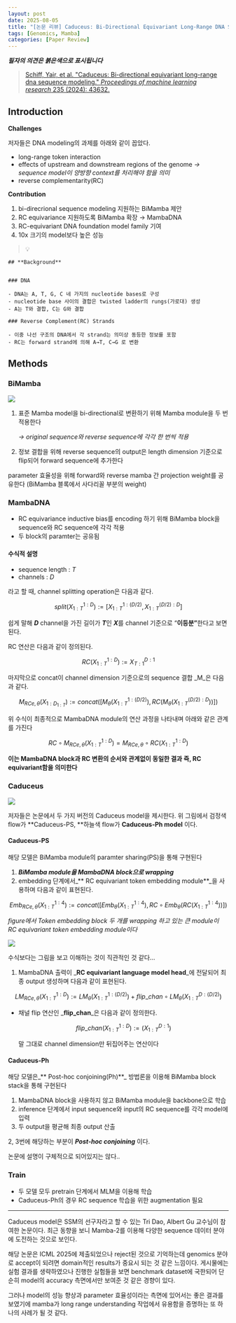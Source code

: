 ```yaml
---
layout: post
date: 2025-08-05
title: "[논문 리뷰] Caduceus: Bi-Directional Equivariant Long-Range DNA Sequence Modeling"
tags: [Genomics, Mamba]
categories: [Paper Review]
---
```


<span class="notion-red">_**필자의 의견은 붉은색으로 표시됩니다**_</span>


> [Schiff, Yair, et al. "Caduceus: Bi-directional equivariant long-range dna sequence modeling." ](https://pmc.ncbi.nlm.nih.gov/articles/PMC12189541/)[_Proceedings of machine learning research_](https://pmc.ncbi.nlm.nih.gov/articles/PMC12189541/)[ 235 (2024): 43632.](https://pmc.ncbi.nlm.nih.gov/articles/PMC12189541/)



## Introduction


**Challenges**


저자들은 DNA modeling의 과제를 아래와 같이 꼽았다.

- long-range token interaction
- effects of upstream and downstream regions of the genome 
_→ sequence model이 양방향 context를 처리해야 함을 의미_
- reverse complementarity(RC)

**Contribution**

1. bi-direcrional sequence modeling 지원하는 BiMamba 제안
1. RC equivariance 지원하도록 BiMamba 확장 → MambaDNA
1. RC-equivariant DNA foundation model family 기여
1. 10x 크기의 model보다 높은 성능

> 💡 


	## **Background**


	### DNA

	- DNA는 A, T, G, C 네 가지의 nucleotide bases로 구성
	- nucleotide base 사이의 결합은 twisted ladder의 rungs(가로대) 생성
	- A는 T와 결합, C는 G와 결합

	### Reverse Complement(RC) Strands

	- 이중 나선 구조의 DNA에서 각 strand는 의미상 동등한 정보를 포함
	- RC는 forward strand에 의해 A→T, C→G 로 변환


## Methods



### BiMamba


![](https://prod-files-secure.s3.us-west-2.amazonaws.com/542b861c-36a8-4051-84e5-8804b6728dba/2c247d59-7815-4980-99f0-8f0d21f445a7/image.png?X-Amz-Algorithm=AWS4-HMAC-SHA256&X-Amz-Content-Sha256=UNSIGNED-PAYLOAD&X-Amz-Credential=ASIAZI2LB4663STHYL2R%2F20251003%2Fus-west-2%2Fs3%2Faws4_request&X-Amz-Date=20251003T100115Z&X-Amz-Expires=3600&X-Amz-Security-Token=IQoJb3JpZ2luX2VjEKX%2F%2F%2F%2F%2F%2F%2F%2F%2F%2FwEaCXVzLXdlc3QtMiJGMEQCIEUPIrUcJ1jvYsTxiXTxK7%2BWb4fsPdvWqjrXmQND3iAeAiAhYqFzQBLq5vLRS9Z0w%2F2njKW%2BnBD%2FC%2Fa0bhSVh10WrCr%2FAwg%2BEAAaDDYzNzQyMzE4MzgwNSIMS3L8xEkUgodGH%2BnvKtwDldTzycSlglfEd5aJ%2B2a6X5B2eaeCexrGaVWCHTodKBc9k0hw%2FHtDIV%2Brhh4cSLqYwu%2F66pjT78Q2EU8jbjN3V9LTHLO1wF30k87rviPz68s9hgaxpH53%2BYLuWA9%2BCLUXzD8krKLsgn%2FDsNPPAFd%2F04IjTy8mCXWOXwgjL5l%2FxjrRQqHwCIqCvJNeumO%2FM87LBc5zadwo5jp32sLtx0WjZ0SqC00zEfoes2Qi9e%2FhPtp%2Fo2GpHVMAhG89cTVYe0W3p6ZbpdlUIE6AkdMGLBIcFhvPADLh4370mEAmbwlRIwt0KaI4Seyx0KtICg88SwOgc25aU49nk6cSluCvblDXsIzDaj0%2BbndByEFBMd4W0EkEnO38y3QmVIv1DnWC7JJS%2B4XTLOcZdBL7wB2SzmSegVgpR80eYUxE73MRFgLMCvFr6HiXeXCCl7Y%2FcVSIsZceE1J8jwQUV%2BjfEcQ3WvNkT0AdzULcf0UfiqTklRgEOmxR%2BDaXXbbJHsLqMVKpiPjS0Wnsh19XcDRheoGwsW3w30bws4vMXMPn%2BG0Ol9DjM2E%2BT2OCtGaA2WJ%2F7rltHC1JBvG0b%2B9f8wUpQP6XlYgj2e6rkP9LWnkxxM54TWoQ8rK9ANcLRNcLN89JSl8w26v9xgY6pgEVQFgZIOFmcJyBy1qbApR4rlLMhuyQdtaAGZhDKgQ8UNm5FAGejMcTgGWD418KjqTeiJz1A98CRA39OpJJoxJU0iRlAPb4M6JFPxNcP5sEmcQLVtSukLNwq8BxI5yNLMy3qjA5Tvb%2F0ZmVcW1UeWy9320PVPdAIODRej3ljhS8HijOw9SvR%2BYJXUR3NUIvrqMCThg0auI1PkMD6GRHVv5K6qxzPxuR&X-Amz-Signature=5ab8839c7f53277603913497474aaa95076d310c7d998109bcd112296ee4c31f&X-Amz-SignedHeaders=host&x-amz-checksum-mode=ENABLED&x-id=GetObject)

1. 표준 Mamba model을 bi-directional로 변환하기 위해 Mamba module을 두 번 적용한다

	_→ original sequence와 reverse sequence에 각각 한 번씩 적용_

1. 정보 결합을 위해 reverse sequence의 output은 length dimension 기준으로 flip되어 forward sequence에 추가한다

parameter 효율성을 위해 forward와 reverse mamba 간 projection weight를 공유한다 (BiMamba 블록에서 사다리꼴 부분의 weight)



### MambaDNA

- RC equivariance inductive bias를 encoding 하기 위해 BiMamba block을 sequence와 RC sequence에 각각 적용
- 두 block의 paramter는 공유됨


#### 수식적 설명

- sequence length : _T_
- channels : _D_

라고 할 때,  channel splitting operation은 다음과 같다.


$$
split(X^{1:D}_{1:T}):=[X^{1:(D/2)}_{1:T},X^{(D/2):D}_{1:T}]
$$


<span class="notion-red">쉽게 말해 </span><span class="notion-red">_**D**_</span><span class="notion-red"> channel을 가진 길이가 </span><span class="notion-red">_**T**_</span><span class="notion-red">인 </span><span class="notion-red">_**X**_</span><span class="notion-red">를 channel 기준으로 “</span><span class="notion-red">**이등분”**</span><span class="notion-red">한다고 보면 된다.</span>


RC 연산은 다음과 같이 정의된다.


$$
RC(X^{1:D}_{1:T}):=X^{D:1}_{T:1}
$$


마지막으로 concat이 channel dimension 기준으로의 sequence 결합 _M_은 다음과 같다.


$$
M_{RCe,\theta}(X_{1:D_{1:T}}):=concat([M_{\theta}(X^{1:(D/2)}_{1:T}),RC(M_{\theta}(X^{(D/2):D}_{1:T}))])
$$


위 수식이 최종적으로 MambaDNA module의 연산 과정을 나타내며 아래와 같은 관계를 가진다


$$
RC\circ M_{RCe,\theta}(X^{1:D}_{1:T}) = M_{RCe,\theta} \circ RC(X^{1:D}_{1:T})
$$


**이는 MambaDNA block과 RC 변환의 순서와 관계없이 동일한 결과 즉, RC equivariant함을 의미한다**



### Caduceus


![](https://prod-files-secure.s3.us-west-2.amazonaws.com/542b861c-36a8-4051-84e5-8804b6728dba/f94a60d7-8145-473b-aef9-7c68d3ec604a/image.png?X-Amz-Algorithm=AWS4-HMAC-SHA256&X-Amz-Content-Sha256=UNSIGNED-PAYLOAD&X-Amz-Credential=ASIAZI2LB4663STHYL2R%2F20251003%2Fus-west-2%2Fs3%2Faws4_request&X-Amz-Date=20251003T100115Z&X-Amz-Expires=3600&X-Amz-Security-Token=IQoJb3JpZ2luX2VjEKX%2F%2F%2F%2F%2F%2F%2F%2F%2F%2FwEaCXVzLXdlc3QtMiJGMEQCIEUPIrUcJ1jvYsTxiXTxK7%2BWb4fsPdvWqjrXmQND3iAeAiAhYqFzQBLq5vLRS9Z0w%2F2njKW%2BnBD%2FC%2Fa0bhSVh10WrCr%2FAwg%2BEAAaDDYzNzQyMzE4MzgwNSIMS3L8xEkUgodGH%2BnvKtwDldTzycSlglfEd5aJ%2B2a6X5B2eaeCexrGaVWCHTodKBc9k0hw%2FHtDIV%2Brhh4cSLqYwu%2F66pjT78Q2EU8jbjN3V9LTHLO1wF30k87rviPz68s9hgaxpH53%2BYLuWA9%2BCLUXzD8krKLsgn%2FDsNPPAFd%2F04IjTy8mCXWOXwgjL5l%2FxjrRQqHwCIqCvJNeumO%2FM87LBc5zadwo5jp32sLtx0WjZ0SqC00zEfoes2Qi9e%2FhPtp%2Fo2GpHVMAhG89cTVYe0W3p6ZbpdlUIE6AkdMGLBIcFhvPADLh4370mEAmbwlRIwt0KaI4Seyx0KtICg88SwOgc25aU49nk6cSluCvblDXsIzDaj0%2BbndByEFBMd4W0EkEnO38y3QmVIv1DnWC7JJS%2B4XTLOcZdBL7wB2SzmSegVgpR80eYUxE73MRFgLMCvFr6HiXeXCCl7Y%2FcVSIsZceE1J8jwQUV%2BjfEcQ3WvNkT0AdzULcf0UfiqTklRgEOmxR%2BDaXXbbJHsLqMVKpiPjS0Wnsh19XcDRheoGwsW3w30bws4vMXMPn%2BG0Ol9DjM2E%2BT2OCtGaA2WJ%2F7rltHC1JBvG0b%2B9f8wUpQP6XlYgj2e6rkP9LWnkxxM54TWoQ8rK9ANcLRNcLN89JSl8w26v9xgY6pgEVQFgZIOFmcJyBy1qbApR4rlLMhuyQdtaAGZhDKgQ8UNm5FAGejMcTgGWD418KjqTeiJz1A98CRA39OpJJoxJU0iRlAPb4M6JFPxNcP5sEmcQLVtSukLNwq8BxI5yNLMy3qjA5Tvb%2F0ZmVcW1UeWy9320PVPdAIODRej3ljhS8HijOw9SvR%2BYJXUR3NUIvrqMCThg0auI1PkMD6GRHVv5K6qxzPxuR&X-Amz-Signature=e3838ffdf6dbc361bbdcd9d464ea923c8a16a547442cdf7df7d4451f24ac4bc1&X-Amz-SignedHeaders=host&x-amz-checksum-mode=ENABLED&x-id=GetObject)


저자들은 논문에서 두 가지 버전의 Caduceus model을 제시한다. 위 그림에서 검정색 flow가 **Caduceus-PS, **하늘색 flow가 **Caduceus-Ph model** 이다.



#### Caduceus-PS


해당 모델은 BiMamba module의 paramter sharing(PS)을 통해 구현된다

1. _**BiMamba module을 MambaDNA block으로 wrapping**_
1. embedding 단계에서_** RC equivariant token embedding module**_을 사용하며 다음과 같이 표현된다.

$$
Emb_{RCe,\theta}(X^{1:4}_{1:T}):=concat([Emb_{\theta}(X^{1:4}_{1:T}),RC \circ Emb_{\theta}(RC(X^{1:4}_{1:T}))])
$$


_figure에서 Token embedding block 두 개를 wrapping 하고 있는 큰 module이 RC equivariant token embedding module이다_


![](https://prod-files-secure.s3.us-west-2.amazonaws.com/542b861c-36a8-4051-84e5-8804b6728dba/b175e4da-71eb-4e91-8c23-a06dabe673c9/image.png?X-Amz-Algorithm=AWS4-HMAC-SHA256&X-Amz-Content-Sha256=UNSIGNED-PAYLOAD&X-Amz-Credential=ASIAZI2LB4663STHYL2R%2F20251003%2Fus-west-2%2Fs3%2Faws4_request&X-Amz-Date=20251003T100116Z&X-Amz-Expires=3600&X-Amz-Security-Token=IQoJb3JpZ2luX2VjEKX%2F%2F%2F%2F%2F%2F%2F%2F%2F%2FwEaCXVzLXdlc3QtMiJGMEQCIEUPIrUcJ1jvYsTxiXTxK7%2BWb4fsPdvWqjrXmQND3iAeAiAhYqFzQBLq5vLRS9Z0w%2F2njKW%2BnBD%2FC%2Fa0bhSVh10WrCr%2FAwg%2BEAAaDDYzNzQyMzE4MzgwNSIMS3L8xEkUgodGH%2BnvKtwDldTzycSlglfEd5aJ%2B2a6X5B2eaeCexrGaVWCHTodKBc9k0hw%2FHtDIV%2Brhh4cSLqYwu%2F66pjT78Q2EU8jbjN3V9LTHLO1wF30k87rviPz68s9hgaxpH53%2BYLuWA9%2BCLUXzD8krKLsgn%2FDsNPPAFd%2F04IjTy8mCXWOXwgjL5l%2FxjrRQqHwCIqCvJNeumO%2FM87LBc5zadwo5jp32sLtx0WjZ0SqC00zEfoes2Qi9e%2FhPtp%2Fo2GpHVMAhG89cTVYe0W3p6ZbpdlUIE6AkdMGLBIcFhvPADLh4370mEAmbwlRIwt0KaI4Seyx0KtICg88SwOgc25aU49nk6cSluCvblDXsIzDaj0%2BbndByEFBMd4W0EkEnO38y3QmVIv1DnWC7JJS%2B4XTLOcZdBL7wB2SzmSegVgpR80eYUxE73MRFgLMCvFr6HiXeXCCl7Y%2FcVSIsZceE1J8jwQUV%2BjfEcQ3WvNkT0AdzULcf0UfiqTklRgEOmxR%2BDaXXbbJHsLqMVKpiPjS0Wnsh19XcDRheoGwsW3w30bws4vMXMPn%2BG0Ol9DjM2E%2BT2OCtGaA2WJ%2F7rltHC1JBvG0b%2B9f8wUpQP6XlYgj2e6rkP9LWnkxxM54TWoQ8rK9ANcLRNcLN89JSl8w26v9xgY6pgEVQFgZIOFmcJyBy1qbApR4rlLMhuyQdtaAGZhDKgQ8UNm5FAGejMcTgGWD418KjqTeiJz1A98CRA39OpJJoxJU0iRlAPb4M6JFPxNcP5sEmcQLVtSukLNwq8BxI5yNLMy3qjA5Tvb%2F0ZmVcW1UeWy9320PVPdAIODRej3ljhS8HijOw9SvR%2BYJXUR3NUIvrqMCThg0auI1PkMD6GRHVv5K6qxzPxuR&X-Amz-Signature=42138993478e7662643df786775a9c6c77c954200b0246e8a02dbdf5495c42c6&X-Amz-SignedHeaders=host&x-amz-checksum-mode=ENABLED&x-id=GetObject)


<span class="notion-red">수식보다는 그림을 보고 이해하는 것이 직관적인 것 같다…</span>

1. MambaDNA 출력이 _**RC equivariant language model head**_에 전달되어 최종 output 생성하며 다음과 같이 표현된다.

$$
LM_{RCe,\theta}(X^{1:D}_{1:T}):= LM_{\theta}(X^{1:(D/2)}_{1:T})+flip\_chan\circ LM_{\theta}(X^{D:(D/2)}_{1:T})
$$

- 채널 flip 연산인 _**flip\_chan**_은 다음과 같이 정의한다.

	$$
	flip\_chan(X^{1:D}_{1:T}):=(X^{D:1}_{1:T})
	$$


	말 그대로 channel dimension만 뒤집어주는 연산이다



#### Caduceus-Ph


해당 모델은_** Post-hoc conjoining(Ph)**_ 방법론을 이용해 BiMamba block stack을 통해 구현된다

1. MambaDNA block을 사용하지 않고 BiMamba module을 backbone으로 학습
1. inference 단계에서 input sequence와 input의 RC sequence를 각각 model에 입력
1. 두 output을 평균해 최종 output 산출

2, 3번에 해당하는 부분이 _**Post-hoc conjoining**_ 이다.


<span class="notion-red">논문에 설명이 구체적으로 되어있지는 않다..</span>



### Train

- 두 모델 모두 pretrain 단계에서 MLM을 이용해 학습
- Caduceus-Ph의 경우 RC sequence 학습을 위한 augmentation 필요

---


<span class="notion-red">Caduceus model은 SSM의 선구자라고 할 수 있는 Tri Dao, Albert Gu 교수님이 참여한 논문이다. 최근 동향을 보니 Mamba-2를 이용해 다양한 sequence 데이터 분야에 도전하는 것으로 보인다.</span>


<span class="notion-red">해당 논문은 ICML 2025에 제출되었으나 reject된 것으로 기억하는데 genomics 분야로 accept이 되려면 domain적인 results가 중요시 되는 것 같은 느낌이다. 게시물에는 실험 결과를 생략하였으나 진행한 실험들을 보면 benchmark dataset에 국한되어 단순히 model의 accuracy 측면에서만 보여준 것 같은 경향이 있다.</span>


<span class="notion-red">그러나 model의 성능 향상과 parameter 효율성이라는 측면에 있어서는 좋은 결과를 보였기에 mamba가 long range understanding 작업에서 유용함을 증명하는 또 하나의 사례가 될 것 같다.</span>

